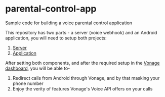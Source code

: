 # parental-control-app

Sample code for building a voice parental control application

This repository has two parts - a server (voice webhook) and an Android application, you will need to setup both projects:

1. [Server](./parental-control-server/README.md)
2. [Application](./parental-control-android/README.md)

After setting both components, and after the required setup in the [Vonage dashboard](https://dashboard.nexmo.com/sign-in), you will be able to-

1. Redirect calls from Android through Vonage, and by that masking your phone number
2. Enjoy the verity of features Vonage's Voice API offers on your calls
